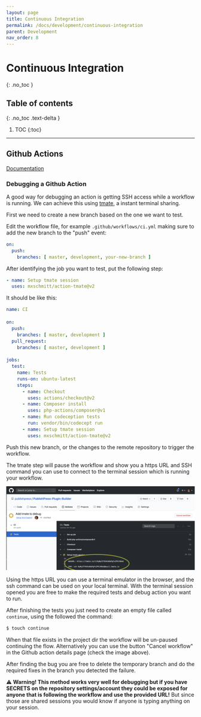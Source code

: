 ```yaml
---
layout: page
title: Continuous Integration
permalink: /docs/development/continuous-integration
parent: Development
nav_order: 8
---
```


# Continuous Integration
{: .no_toc }

## Table of contents
{: .no_toc .text-delta }

1. TOC
{:toc}

---

## Github Actions

[Documentation](https://docs.github.com/en/actions)

### Debugging a Github Action

A good way for debugging an action is getting SSH access while a workflow is running.
We can achieve this using [tmate](https://tmate.io/), a instant terminal sharing. 

First we need to create a new branch based on the one we want to test.

Edit the workflow file, for example `.github/workflows/ci.yml` making sure to add the new branch to the "push" event:

```yaml
on:
  push:
    branches: [ master, development, your-new-branch ]
```
After identifying the job you want to test, put the following step:

````yaml
- name: Setup tmate session
  uses: mxschmitt/action-tmate@v2
```` 

It should be like this:

```yaml
name: CI

on:
  push:
    branches: [ master, development ]
  pull_request:
    branches: [ master, development ]

jobs:
  test:
    name: Tests
    runs-on: ubuntu-latest
    steps:
      - name: Checkout
        uses: actions/checkout@v2
      - name: Composer install
        uses: php-actions/composer@v1
      - name: Run codeception tests
        run: vendor/bin/codecept run
      - name: Setup tmate session
        uses: mxschmitt/action-tmate@v2
```

Push this new branch, or the changes to the remote repository to trigger the workflow.

The tmate step will pause the workflow and show you a https URL and SSH command you can use to connect to the terminal
session which is running your workflow.

![Paused Workflow Example](/assets/img/paused-github-action-example.png "Paused Workflow Example")

Using the https URL you can use a terminal emulator in the browser, and the ssh command can be used on your local terminal.
With the terminal session opened you are free to make the required tests and debug action you want to run.

After finishing the tests you just need to create an empty file called `continue`, using the followed the command:

```bash
$ touch continue
```

When that file exists in the project dir the workflow will be un-paused continuing the flow. Alternatively you can use
the button "Cancel workflow" in the Github action details page (check the image above).

After finding the bug you are free to delete the temporary branch and do the required fixes in the branch you detected
the failure. 

:warning: **Warning! This method works very well for debugging but if you have SECRETS on the repository settings/account
they could be exposed for anyone that is following the workflow and use the provided URL!** But since those are shared
sessions you would know if anyone is typing anything on your session. 
